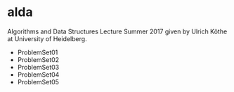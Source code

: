 # alda
Algorithms and Data Structures Lecture Summer 2017 given by Ulrich Köthe at University of Heidelberg.

- ProblemSet01
- ProblemSet02
- ProblemSet03
- ProblemSet04
- ProblemSet05
